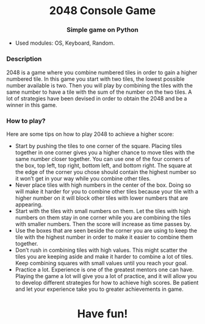 <div id="header" align = "center">
    <h1>2048 Console Game</h1>
    <h3>Simple game on Python</h3>
</div>

- Used modules: OS, Keyboard, Random.
  
<h3>Description</h3>
2048 is a game where you combine numbered tiles in order to gain a higher numbered tile. In this game you start with two tiles, the lowest possible number available is two. Then you will play by combining the tiles with the same number to have a tile with the sum of the number on the two tiles. A lot of strategies have been devised in order to obtain the 2048 and be a winner in this game.
<h3>How to play?</h3>
Here are some tips on how to play 2048 to achieve a higher score:

- Start by pushing the tiles to one corner of the square. Placing tiles together in one corner gives you a higher chance to move tiles with the same number closer together. You can use one of the four corners of the box, top left, top right, bottom left, and bottom right. The square at the edge of the corner you chose should contain the highest number so it won’t get in your way while you combine other tiles.
- Never place tiles with high numbers in the center of the box. Doing so will make it harder for you to combine other tiles because your tile with a higher number on it will block other tiles with lower numbers that are appearing.
- Start with the tiles with small numbers on them. Let the tiles with high numbers on them stay in one corner while you are combining the tiles with smaller numbers. Then the score will increase as time passes by.
- Use the boxes that are seen beside the corner you are using to keep the tile with the highest number in order to make it easier to combine them together.
- Don’t rush in combining tiles with high values. This might scatter the tiles you are keeping aside and make it harder to combine a lot of tiles. Keep combining squares with small values until you reach your goal.
- Practice a lot. Experience is one of the greatest mentors one can have. Playing the game a lot will give you a lot of practice, and it will allow you to develop different strategies for how to achieve high scores. Be patient and let your experience take you to greater achievements in game.

<h1 align = "center">Have fun!</h1>